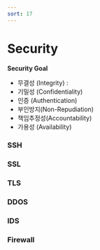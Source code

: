 ```yaml
---
sort: 17
---
```


# Security



**Security Goal**

* 무결성 (Integrity) : 
* 기밀성 (Confidentiality)
* 인증 (Authentication)
* 부인방지(Non-Repudiation)
* 책임추정성(Accountability)
* 가용성 (Availability)

### SSH



### SSL



### TLS





### DDOS





### IDS





### Firewall



